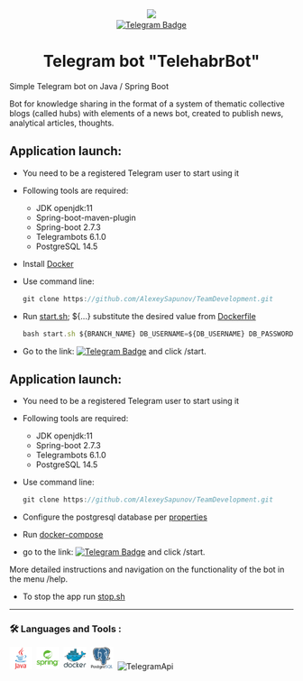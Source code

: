 
<div id="header" align="center">
  <img src="https://messenge.ru/wp-content/uploads/2020/04/TBS_Robot.jpg)" width="100"/>
</div>

<div id="badges" align="center">
  <a href="https://t.me/HabrGB_Bot">
    <img src="https://img.shields.io/badge/Telegrambot-blue?style=for-the-badge&logo=telegram&logoColor=white" alt="Telegram Badge"/>
  </a>
</div>

<h1 align="center">
  Telegram bot "TelehabrBot"
</h1>


Simple Telegram bot on Java / Spring Boot

Bot for knowledge sharing in the format of a system of thematic collective blogs
(called hubs) with elements of a news bot, created to publish news, analytical articles,
thoughts.

## Application launch:

- You need to be a registered Telegram user to start using it

- Following tools are required:
  - JDK openjdk:11
  - Spring-boot-maven-plugin
  - Spring-boot 2.7.3
  - Telegrambots 6.1.0
  - PostgreSQL 14.5

- Install [Docker](https://docs.docker.com/desktop/)

- Use command line:
    ```js 
    git clone https://github.com/AlexeySapunov/TeamDevelopment.git 
    ```
  
- Run [start.sh](https://github.com/AlexeySapunov/TeamDevelopment/blob/master/start.sh); ${...} substitute the desired value from [Dockerfile](https://github.com/AlexeySapunov/TeamDevelopment/blob/master/Dockerfile)
    ```js 
    bash start.sh ${BRANCH_NAME} DB_USERNAME=${DB_USERNAME} DB_PASSWORD=${DB_PASSWORD} DB_NAME=${DB_NAME} DB_PORT=${DB_PORT} APP_PORT=${APP_PORT} 
    ```

- Go to the link: [![Telegram Badge](https://img.shields.io/badge/-telehabrBot-blue?style=flat&logo=Telegram&logoColor=white)](https://t.me/HabrGB_Bot)
  and click /start.

## Application launch:

- You need to be a registered Telegram user to start using it

- Following tools are required:
  - JDK openjdk:11
  - Spring-boot 2.7.3
  - Telegrambots 6.1.0
  - PostgreSQL 14.5

- Use command line:
    ```js 
    git clone https://github.com/AlexeySapunov/TeamDevelopment.git 
    ```
- Configure the postgresql database per [properties](https://github.com/AlexeySapunov/TeamDevelopment/blob/master/TelegramBot/src/main/resources/application.properties) 

- Run [docker-compose](https://github.com/AlexeySapunov/TeamDevelopment/blob/master/docker-compose.yaml)

- go to the link: [![Telegram Badge](https://img.shields.io/badge/-telehabrBot-blue?style=flat&logo=Telegram&logoColor=white)](https://t.me/HabrGB_Bot)
and click /start.

More detailed instructions and navigation on the functionality of the bot in the menu /help.

- To stop the app run [stop.sh](https://github.com/AlexeySapunov/TeamDevelopment/blob/master/stop.sh)

---

### :hammer_and_wrench: Languages and Tools :

<div>
  <img src="https://github.com/devicons/devicon/blob/master/icons/java/java-original-wordmark.svg" title="Java" alt="Java" width="40" height="40"/>&nbsp;
  <img src="https://github.com/devicons/devicon/blob/master/icons/spring/spring-original-wordmark.svg" title="Spring" alt="Spring" width="40" height="40"/>&nbsp;
  <img src="https://github.com/devicons/devicon/blob/master/icons/docker/docker-original-wordmark.svg" title="Docker" alt="Docker" width="40" height="40"/>&nbsp;
  <img src="https://github.com/devicons/devicon/blob/master/icons/postgresql/postgresql-original-wordmark.svg" title="Postgresql" alt="Postgresql" width="40" height="40"/>&nbsp;
  <img src="https://3dnews.ru/assets/external/illustrations/2021/02/26/1033659/1.jpg" title="TelegramApi" alt="TelegramApi" width="40" height="40"/>&nbsp;
</div>
